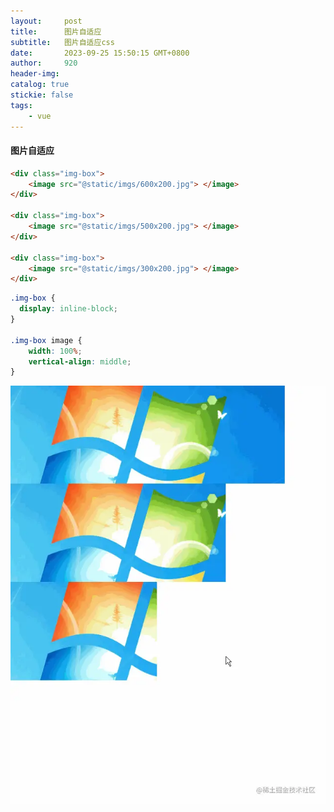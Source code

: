 ```yaml
---
layout:     post
title:      图片自适应
subtitle:   图片自适应css
date:       2023-09-25 15:50:15 GMT+0800
author:     920
header-img: 
catalog: true
stickie: false
tags:
    - vue
---
```


#### 图片自适应

```html
<div class="img-box">
    <image src="@static/imgs/600x200.jpg"> </image>
</div>

<div class="img-box">
    <image src="@static/imgs/500x200.jpg"> </image>
</div>

<div class="img-box">
    <image src="@static/imgs/300x200.jpg"> </image>
</div>

```

``` css
.img-box {
  display: inline-block;
}

.img-box image {
    width: 100%;
    vertical-align: middle;
}
```

![演示](/img/20230825/css.webp)